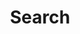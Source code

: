 ---
title: "Search" # in any language you want
layout: "search" # necessary for search
# url: "/archive"
# description: "Description for Search"
summary: "search"
placeholder: "look for something"
---